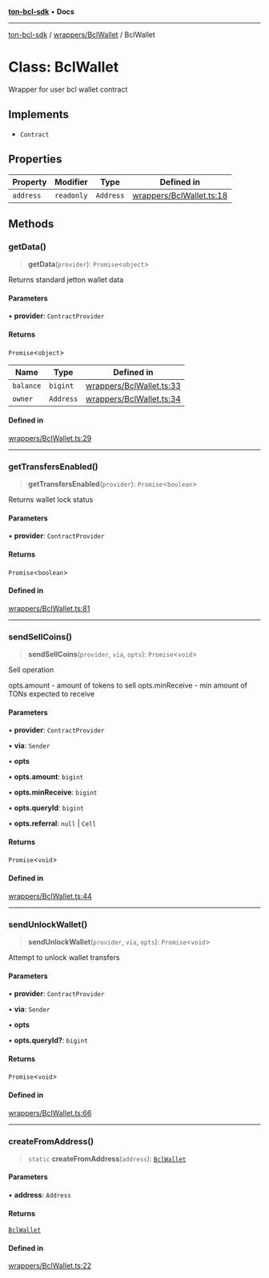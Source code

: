[**ton-bcl-sdk**](../../../README.md) • **Docs**

***

[ton-bcl-sdk](../../../README.md) / [wrappers/BclWallet](../README.md) / BclWallet

# Class: BclWallet

Wrapper for user bcl wallet contract

## Implements

- `Contract`

## Properties

| Property | Modifier | Type | Defined in |
| ------ | ------ | ------ | ------ |
| `address` | `readonly` | `Address` | [wrappers/BclWallet.ts:18](https://github.com/ton-fun-tech/ton-bcl-sdk/blob/1fc3a1571223b62191ac87d755bf607bcf1766cd/src/wrappers/BclWallet.ts#L18) |

## Methods

### getData()

> **getData**(`provider`): `Promise`\<`object`\>

Returns standard jetton wallet data

#### Parameters

• **provider**: `ContractProvider`

#### Returns

`Promise`\<`object`\>

| Name | Type | Defined in |
| ------ | ------ | ------ |
| `balance` | `bigint` | [wrappers/BclWallet.ts:33](https://github.com/ton-fun-tech/ton-bcl-sdk/blob/1fc3a1571223b62191ac87d755bf607bcf1766cd/src/wrappers/BclWallet.ts#L33) |
| `owner` | `Address` | [wrappers/BclWallet.ts:34](https://github.com/ton-fun-tech/ton-bcl-sdk/blob/1fc3a1571223b62191ac87d755bf607bcf1766cd/src/wrappers/BclWallet.ts#L34) |

#### Defined in

[wrappers/BclWallet.ts:29](https://github.com/ton-fun-tech/ton-bcl-sdk/blob/1fc3a1571223b62191ac87d755bf607bcf1766cd/src/wrappers/BclWallet.ts#L29)

***

### getTransfersEnabled()

> **getTransfersEnabled**(`provider`): `Promise`\<`boolean`\>

Returns wallet lock status

#### Parameters

• **provider**: `ContractProvider`

#### Returns

`Promise`\<`boolean`\>

#### Defined in

[wrappers/BclWallet.ts:81](https://github.com/ton-fun-tech/ton-bcl-sdk/blob/1fc3a1571223b62191ac87d755bf607bcf1766cd/src/wrappers/BclWallet.ts#L81)

***

### sendSellCoins()

> **sendSellCoins**(`provider`, `via`, `opts`): `Promise`\<`void`\>

Sell operation

opts.amount - amount of tokens to sell
opts.minReceive - min amount of TONs expected to receive

#### Parameters

• **provider**: `ContractProvider`

• **via**: `Sender`

• **opts**

• **opts.amount**: `bigint`

• **opts.minReceive**: `bigint`

• **opts.queryId**: `bigint`

• **opts.referral**: `null` \| `Cell`

#### Returns

`Promise`\<`void`\>

#### Defined in

[wrappers/BclWallet.ts:44](https://github.com/ton-fun-tech/ton-bcl-sdk/blob/1fc3a1571223b62191ac87d755bf607bcf1766cd/src/wrappers/BclWallet.ts#L44)

***

### sendUnlockWallet()

> **sendUnlockWallet**(`provider`, `via`, `opts`): `Promise`\<`void`\>

Attempt to unlock wallet transfers

#### Parameters

• **provider**: `ContractProvider`

• **via**: `Sender`

• **opts**

• **opts.queryId?**: `bigint`

#### Returns

`Promise`\<`void`\>

#### Defined in

[wrappers/BclWallet.ts:66](https://github.com/ton-fun-tech/ton-bcl-sdk/blob/1fc3a1571223b62191ac87d755bf607bcf1766cd/src/wrappers/BclWallet.ts#L66)

***

### createFromAddress()

> `static` **createFromAddress**(`address`): [`BclWallet`](BclWallet.md)

#### Parameters

• **address**: `Address`

#### Returns

[`BclWallet`](BclWallet.md)

#### Defined in

[wrappers/BclWallet.ts:22](https://github.com/ton-fun-tech/ton-bcl-sdk/blob/1fc3a1571223b62191ac87d755bf607bcf1766cd/src/wrappers/BclWallet.ts#L22)
